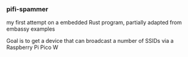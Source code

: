 ### pifi-spammer

my first attempt on a embedded Rust program, partially adapted from embassy examples

Goal is to get a device that can broadcast a number of SSIDs via a Raspberry Pi Pico W

